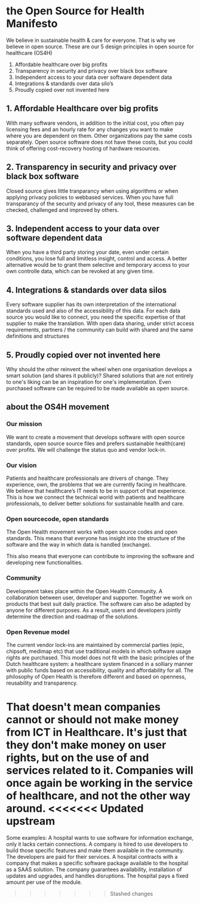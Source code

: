 # the Open Source for Health Manifesto
We believe in sustainable health & care for everyone. That is why we believe in open source. These are our 5 design principles in open source for healthcare (OS4H)
1. Affordable healthcare over big profits
2. Transparency in security and privacy over black box software	
3. Independent access to your data over software dependent data
4. Integrations & standards over data silo’s
5. Proudly copied over not invented here
	
## 1. Affordable Healthcare over big profits
With many software vendors, in addition to the initial cost, you often pay licensing fees and an hourly rate for any changes you want to make 	
where you are dependent on them. Other organizations pay the same costs separately. Open source software does not have these costs, but you could think of offering cost-recovery hosting of hardware resources.

## 2. Transparency in security and privacy over black box software
Closed source gives little tranparancy when using algorithms or when applying privacy policies to webbased services. When you have full transparancy of the security and privacy of any tool, these measures can be checked, challenged and improved by others.

## 3. Independent access to your data over software dependent data
When you have a third party  storing your date, even under certain conditions, you lose full and limitless insight, control and access. A better alternative would be to grant them selective and temporary access to your own controlle data, which can be revoked at any given time.

## 4. Integrations & standards over data silos
Every software supplier has its own interpretation of the international standards used and also of the accessibility of this data. For each data source you would like to connect, you need the specific expertise of that supplier to make the translation. With open data sharing, under strict access requirements, partners / the community can build with shared and the same definitions and structures

## 5. Proudly copied over not invented here
Why should the other reinvent the wheel when one organisation develops a smart solution (and shares it publicly)? Shared solutions that are not entirely 
to one's liking can be an inspiration for one's implementation. Even purchased software can be required to be made available as open source.

## about the OS4H movement
### Our mission
We want to create a movement that develops software with open source standards, open source source files and prefers sustainable health(care) over profits. We will challenge the status quo and vendor lock-in.

### Our vision
Patients and healthcare professionals are drivers of change. They experience, own, the problems that we are currently facing in healthcare. We believe that healthcare’s IT needs to be in support of that experience. This is how we connect the technical world with patients and healthcare professionals, to deliver better solutions for sustainable health and care.

### Open sourcecode, open standards
The Open Health movement works with open source codes and open standards. This means that everyone has insight into the structure of the software and the way in which data is handled (exchange). 

This also means that everyone can contribute to improving the software and developing new functionalities. 

### Community
Development takes place within the Open Health Community. A collaboration between user, developer and supporter. Together we work on products that best suit daily practice.
The software can also be adapted by anyone for different purposes. As a result, users and developers jointly determine the direction and roadmap of the solutions.

### Open Revenue model
The current vendor lock-ins are maintained by commercial parties (epic, chipsoft, medimap etc) that use traditional models in which software usage rights are purchased.
This model does not fit with the basic principles of the Dutch healthcare system: a healthcare system financed in a solliary manner with public funds based on accessibility, quality and affordability for all.
The philosophy of Open Health is therefore different and based on openness, reusability and transparency. 

That doesn't mean companies cannot or should not make money from ICT in Healthcare. It's just that they don't make money on user rights, but on the use of and services related to it.
Companies will once again be working in the service of healthcare, and not the other way around.
<<<<<<< Updated upstream
=======
Some examples:
A hospital wants to use software for information exchange, only it lacks certain connections. 
A company is hired to use developers to build those specific features and make them available in the community. The developers are paid for their services. 
A hospital contracts with a company that makes a specific software package available to the hospital as a SAAS solution. The company guarantees availability, installation of updates and upgrades, and handles disruptions. The hospital pays a fixed amount per use of the module.
>>>>>>> Stashed changes

